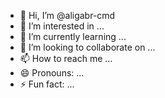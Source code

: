 - 👋 Hi, I’m @aligabr-cmd
- 👀 I’m interested in ...
- 🌱 I’m currently learning ...
- 💞️ I’m looking to collaborate on ...
- 📫 How to reach me ...
- 😄 Pronouns: ...
- ⚡ Fun fact: ...

<!---
aligabr-cmd/aligabr-cmd is a ✨ special ✨ repository because its `README.md` (this file) appears on your GitHub profile.
You can click the Preview link to take a look at your changes.
--->


